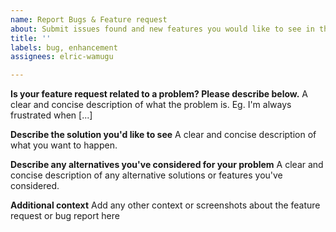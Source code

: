 ```yaml
---
name: Report Bugs & Feature request
about: Submit issues found and new features you would like to see in this project
title: ''
labels: bug, enhancement
assignees: elric-wamugu

---
```


**Is your feature request related to a problem? Please describe below.**
A clear and concise description of what the problem is. Eg. I'm always frustrated when [...]

**Describe the solution you'd like to see**
A clear and concise description of what you want to happen.

**Describe any alternatives you've considered for your problem**
A clear and concise description of any alternative solutions or features you've considered.

**Additional context**
Add any other context or screenshots about the feature request or bug report here
